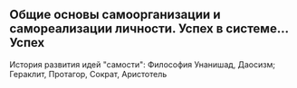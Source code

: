 ## Общие основы самоорганизации и самореализации личности. Успех в системе... Успех

История развития идей "самости": Философия Унанишад, Даосизм; Гераклит, Протагор, Сократ, Аристотель